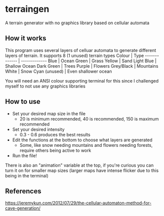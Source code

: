 # terraingen
A terrain generator with no graphics library based on cellular automata
## How it works
This program uses several layers of celluar automata to generate different layers of terrain. It supports 8 (1 unused) terrain types
Colour  | Type
------------- | -------------
Blue  | Ocean
Green  | Grass
Yellow  | Sand
Light Blue  | Shallow Ocean
Dark Green  | Trees
Purple | Flowers
Grey/Black | Mountains
White | Snow
Cyan (unused) | Even shallower ocean

You will need an ANSI colour supporting terminal for this since I challenged myself to not use any graphics libraries

## How to use
- Set your desired map size in the file 
  - 20 is minimum recommended, 40 is recommended, 150 is maximum recommended
- Set your desired intensity 
  - 0.3 - 0.6 produces the best results
- Edit the functions at the bottom to choose what layers are generated 
  - Some, like snow needing mountains and flowers needing forests, require others being active to work
- Run the file!

There is also an "animation" variable at the top, if you're curious you can turn it on for smaller map sizes (larger maps have intense flicker due to this being in the terminal)
## References
https://jeremykun.com/2012/07/29/the-cellular-automaton-method-for-cave-generation/
